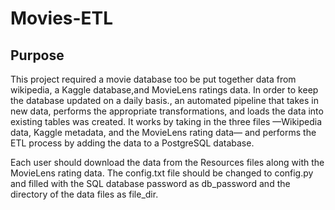 # Movies-ETL

## Purpose
This project required a movie database too be put together data from wikipedia, a Kaggle database,and MovieLens ratings data.
In order to keep the database updated on a daily basis., an automated pipeline that takes in new data, performs the appropriate transformations, and loads the data into existing tables was created.
It works by taking in the three files —Wikipedia data, Kaggle metadata, and the MovieLens rating data— and performs the ETL process by adding the data to a PostgreSQL database.


Each user should download the data from the Resources files along with the MovieLens rating data. 
The config.txt file should be changed to config.py and filled with the SQL database password as db_password and the directory of the data files as file_dir.
